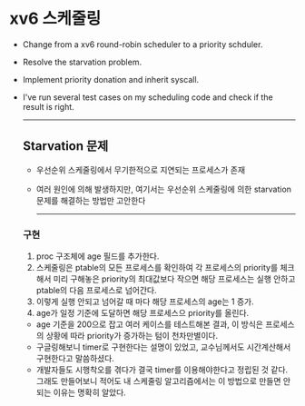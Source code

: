 # xv6 스케줄링
- Change from a xv6 round-robin scheduler to a priority schduler.
- Resolve the starvation problem.
- Implement priority donation and inherit syscall.
- I've run several test cases on my scheduling code and check if the result is right.

  
  ---
  ## Starvation 문제
  - 우선순위 스케줄링에서 무기한적으로 지연되는 프로세스가 존재
  - 여러 원인에 의해 발생하지만, 여기서는 우선순위 스케줄링에 의한 starvation 문제를 해결하는 방법만 고안한다  
       
       ---
  ### 구현    
    1. proc 구조체에 age 필드를 추가한다. 
    2. 스케줄링은 ptable의 모든 프로세스를 확인하여 각 프로세스의 priority를 체크해서 미리 구해놓은 priority의 최대값보다 작으면 해당 프로세스는 실행 안하고 ptable의 다음 프로세스로 넘어간다. 
    3. 이렇게 실행 안되고 넘어갈 때 마다 해당 프로세스의 age는 1 증가. 
    4. age가 일정 기준에 도달하면 해당 프로세스으 priority를 올린다.
    + age 기준을 200으로 잡고 여러 케이스를 테스트해본 결과, 이 방식은 프로세스의 상황에 따라 priority가 증가하는 텀이 천차만별이다. 
    + 구글링해보니 timer로 구현한다는 설명이 있었고, 교수님께서도 시간계산해서 구현한다고 말씀하셨다.
    + 개발자들도 시행착오를 겪다가 결국 timer를 이용해야한다고 정립된 것 같다. 그래도 만들어보니 적어도 내 스케줄링 알고리즘에서는 이 방법으로 만들면 안되는 이유는 명확히 알았다. 
